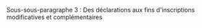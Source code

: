 Sous-sous-paragraphe 3 : Des déclarations aux fins 
d'inscriptions modificatives et complémentaires
